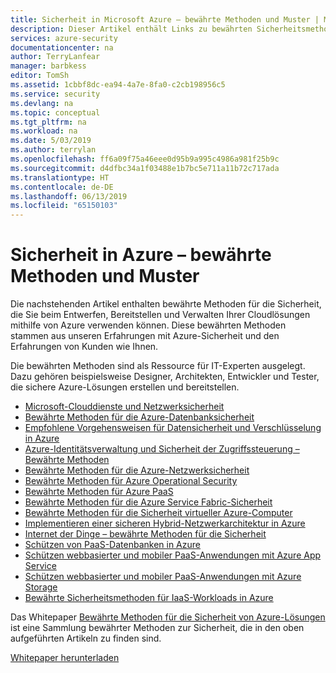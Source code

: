 ```yaml
---
title: Sicherheit in Microsoft Azure – bewährte Methoden und Muster | Microsoft-Dokumentation
description: Dieser Artikel enthält Links zu bewährten Sicherheitsmethoden und -mustern für verschiedene Azure-Ressourcen.
services: azure-security
documentationcenter: na
author: TerryLanfear
manager: barbkess
editor: TomSh
ms.assetid: 1cbbf8dc-ea94-4a7e-8fa0-c2cb198956c5
ms.service: security
ms.devlang: na
ms.topic: conceptual
ms.tgt_pltfrm: na
ms.workload: na
ms.date: 5/03/2019
ms.author: terrylan
ms.openlocfilehash: ff6a09f75a46eee0d95b9a995c4986a981f25b9c
ms.sourcegitcommit: d4dfbc34a1f03488e1b7bc5e711a11b72c717ada
ms.translationtype: HT
ms.contentlocale: de-DE
ms.lasthandoff: 06/13/2019
ms.locfileid: "65150103"
---
```

# <a name="azure-security-best-practices-and-patterns"></a>Sicherheit in Azure – bewährte Methoden und Muster

Die nachstehenden Artikel enthalten bewährte Methoden für die Sicherheit, die Sie beim Entwerfen, Bereitstellen und Verwalten Ihrer Cloudlösungen mithilfe von Azure verwenden können. Diese bewährten Methoden stammen aus unseren Erfahrungen mit Azure-Sicherheit und den Erfahrungen von Kunden wie Ihnen.

Die bewährten Methoden sind als Ressource für IT-Experten ausgelegt. Dazu gehören beispielsweise Designer, Architekten, Entwickler und Tester, die sichere Azure-Lösungen erstellen und bereitstellen.

* [Microsoft-Clouddienste und Netzwerksicherheit](../best-practices-network-security.md)
* [Bewährte Methoden für die Azure-Datenbanksicherheit](azure-database-security-best-practices.md)
* [Empfohlene Vorgehensweisen für Datensicherheit und Verschlüsselung in Azure](azure-security-data-encryption-best-practices.md)
* [Azure-Identitätsverwaltung und Sicherheit der Zugriffssteuerung – Bewährte Methoden](azure-security-identity-management-best-practices.md)
* [Bewährte Methoden für die Azure-Netzwerksicherheit](azure-security-network-security-best-practices.md)
* [Bewährte Methoden für Azure Operational Security](azure-operational-security-best-practices.md)
* [Bewährte Methoden für Azure PaaS](security-paas-deployments.md)
* [Bewährte Methoden für die Azure Service Fabric-Sicherheit](azure-service-fabric-security-best-practices.md)
* [Bewährte Methoden für die Sicherheit virtueller Azure-Computer](azure-security-best-practices-vms.md)
* [Implementieren einer sicheren Hybrid-Netzwerkarchitektur in Azure](../guidance/guidance-iaas-ra-secure-vnet-hybrid.md)
* [Internet der Dinge – bewährte Methoden für die Sicherheit](azure-security-iot-best-practices.md)
* [Schützen von PaaS-Datenbanken in Azure](security-paas-applications-using-sql.md)
* [Schützen webbasierter und mobiler PaaS-Anwendungen mit Azure App Service](security-paas-applications-using-app-services.md)
* [Schützen webbasierter und mobiler PaaS-Anwendungen mit Azure Storage](security-paas-applications-using-storage.md)
* [Bewährte Sicherheitsmethoden für IaaS-Workloads in Azure](azure-security-iaas.md)

Das Whitepaper [Bewährte Methoden für die Sicherheit von Azure-Lösungen](https://azure.microsoft.com/resources/security-best-practices-for-azure-solutions) ist eine Sammlung bewährter Methoden zur Sicherheit, die in den oben aufgeführten Artikeln zu finden sind.

[Whitepaper herunterladen](https://azure.microsoft.com/mediahandler/files/resourcefiles/security-best-practices-for-azure-solutions/Azure%20Security%20Best%20Practices.pdf)
